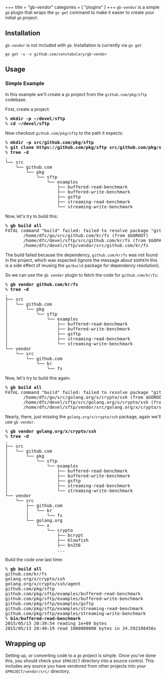 +++
title = "gb-vendor"
categories = [ "plugins" ]
+++
`gb-vendor` is a simple `gb` plugin that wraps the `go get` command to make it easier to create your initial `gb` project.

## Installation

`gb-vendor` is not included with `gb`. Installation is currently via `go get`

    go get -u -v github.com/constabulary/gb-vendor

## Usage

### Simple Example

In this example we'll create a `gb` project from the `github.com/pkg/sftp` codebase. 

First, create a project:

<pre>% <b>mkdir -p ~/devel/sftp</b>
% <b>cd ~/devel/sftp</b></pre>

Now checkout `github.com/pkg/sftp` to the path it expects:

<pre>% <b>mkdir -p src/github.com/pkg/sftp</b>
% <b>git clone https://github.com/pkg/sftp src/github.com/pkg/sftp</b>
% <b>tree -d</b>
.
└── src
    └── github.com
        └── pkg
            └── sftp
                └── examples
                    ├── buffered-read-benchmark
                    ├── buffered-write-benchmark
                    ├── gsftp
                    ├── streaming-read-benchmark
                    └── streaming-write-benchmark</pre>

Now, let's try to build this:

<pre>% <b>gb build all</b>
FATAL command "build" failed: failed to resolve package "github.com/pkg/sftp": cannot find package "github.com/kr/fs" in any of:
       /home/dfc/go/src/github.com/kr/fs (from $GOROOT)
       /home/dfc/devel/sftp/src/github.com/kr/fs (from $GOPATH)
       /home/dfc/devel/sftp/vendor/src/github.com/kr/fs</pre>

The build failed because the dependency, `github.com/kr/fs` was not found in the project, which was expected (ignore the message about `$GOPATH` this is a side effect of reusing the `go/build` package for dependency resolution).

So we can use the `gb vendor` plugin to fetch the code for `github.com/kr/fs`:

<pre>% <b>gb vendor github.com/kr/fs</b>
% <b>tree -d</b>
.
├── src
│   └── github.com
│       └── pkg
│           └── sftp
│               └── examples
│                   ├── buffered-read-benchmark
│                   ├── buffered-write-benchmark
│                   ├── gsftp
│                   ├── streaming-read-benchmark
│                   └── streaming-write-benchmark
└── vendor
    └── src
        └── github.com
            └── kr
                └── fs</pre>

Now, let's try to build this again:

<pre>% <b>gb build all</b>
FATAL command "build" failed: failed to resolve package "github.com/pkg/sftp": cannot find package "golang.org/x/crypto/ssh" in any of:
       /home/dfc/go/src/golang.org/x/crypto/ssh (from $GOROOT)
       /home/dfc/devel/sftp/src/golang.org/x/crypto/ssh (from $GOPATH)
       /home/dfc/devel/sftp/vendor/src/golang.org/x/crypto/ssh</pre>

Nearly, there, just missing the `golang.org/x/crypto/ssh` package, again we'll use `gb vendor`.

<pre>% <b>gb vendor golang.org/x/crypto/ssh</b>
% <b>tree -d</b>
.
├── src
│   └── github.com
│       └── pkg
│           └── sftp
│               └── examples
│                   ├── buffered-read-benchmark
│                   ├── buffered-write-benchmark
│                   ├── gsftp
│                   ├── streaming-read-benchmark
│                   └── streaming-write-benchmark
└── vendor
    └── src
        ├── github.com
        │   └── kr
        │       └── fs
        └── golang.org
            └── x
                └── crypto
                    ├── bcrypt
                    ├── blowfish
                    ├── bn256
                    ...</pre>

Build the code one last time:

<pre>% <b>gb build all</b>
github.com/kr/fs
golang.org/x/crypto/ssh
golang.org/x/crypto/ssh/agent
github.com/pkg/sftp
github.com/pkg/sftp/examples/buffered-read-benchmark
github.com/pkg/sftp/examples/buffered-write-benchmark
github.com/pkg/sftp/examples/gsftp
github.com/pkg/sftp/examples/streaming-read-benchmark
github.com/pkg/sftp/examples/streaming-write-benchmark
% <b>bin/buffered-read-benchmark</b>
2015/05/13 20:39:54 reading 1e+09 bytes
2015/05/13 20:40:19 read 1000000000 bytes in 24.592188456s</pre>

## Wrapping up

Setting up, or converting code to a `gb` project is simple. Once you’ve done this, you should check your `$PROJECT` directory into a source control. This includes any source you have vendored from other projects into your `$PROJECT/vendor/src/` directory.
